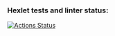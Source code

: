 ### Hexlet tests and linter status:
[![Actions Status](https://github.com/EkaterinaBardanova/layout-designer-project-56/workflows/hexlet-check/badge.svg)](https://github.com/EkaterinaBardanova/layout-designer-project-56/actions)